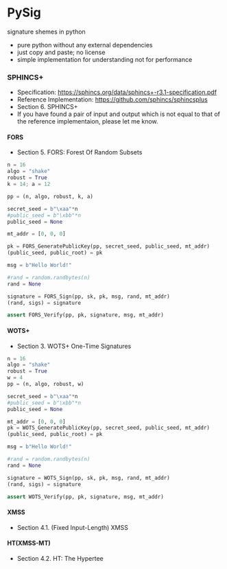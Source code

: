 # PySig
signature shemes in python

* pure python without any external dependencies
* just copy and paste; no license
* simple implementation for understanding not for performance

### SPHINCS+

* Specification: https://sphincs.org/data/sphincs+-r3.1-specification.pdf
* Reference Implementation: https://github.com/sphincs/sphincsplus
* Section 6. SPHINCS+
* If you have found a pair of input and output which is not equal to that of the reference implementaion, please let me know.

#### FORS

* Section 5. FORS: Forest Of Random Subsets

```python
n = 16
algo = "shake"
robust = True
k = 14; a = 12

pp = (n, algo, robust, k, a)

secret_seed = b"\xaa"*n
#public_seed = b"\xbb"*n
public_seed = None

mt_addr = [0, 0, 0]

pk = FORS_GeneratePublicKey(pp, secret_seed, public_seed, mt_addr)
(public_seed, public_root) = pk

msg = b"Hello World!"

#rand = random.randbytes(n)
rand = None

signature = FORS_Sign(pp, sk, pk, msg, rand, mt_addr)
(rand, sigs) = signature

assert FORS_Verify(pp, pk, signature, msg, mt_addr)
```

#### WOTS+

* Section 3. WOTS+ One-Time Signatures

```python
n = 16
algo = "shake"
robust = True
w = 4
pp = (n, algo, robust, w)

secret_seed = b"\xaa"*n
#public_seed = b"\xbb"*n
public_seed = None

mt_addr = [0, 0, 0]
pk = WOTS_GeneratePublicKey(pp, secret_seed, public_seed, mt_addr)
(public_seed, public_root) = pk

msg = b"Hello World!"

#rand = random.randbytes(n)
rand = None

signature = WOTS_Sign(pp, sk, pk, msg, rand, mt_addr)
(rand, sigs) = signature

assert WOTS_Verify(pp, pk, signature, msg, mt_addr)
```

#### XMSS

* Section 4.1. (Fixed Input-Length) XMSS

#### HT(XMSS-MT)

* Section 4.2. HT: The Hypertee
